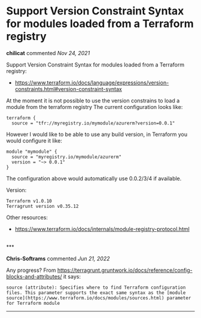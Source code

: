 # Support Version Constraint Syntax for modules loaded from a Terraform registry

**chilicat** commented *Nov 24, 2021*

Support Version Constraint Syntax for modules loaded from a Terraform registry:
- https://www.terraform.io/docs/language/expressions/version-constraints.html#version-constraint-syntax


At the moment it is not possible to use the version constrains to load a module from the terraform registry
The current configuration looks like:

```
terraform {
  source = "tfr://myregistry.io/mymodule/azurerm?version=0.0.1"
```
However I would like to be able to use any build version, in Terraform you would configure it like:

```
module "mymodule" {
  source = "myregistry.io/mymodule/azurerm"
  version = "~> 0.0.1"
}
```
The configuration above would automatically use 0.0.2/3/4 if available.


Version:
```
Terraform v1.0.10
Terragrunt version v0.35.12

```

Other resources:
- https://www.terraform.io/docs/internals/module-registry-protocol.html

<br />
***


**Chris-Softrams** commented *Jun 21, 2022*

Any progress? From https://terragrunt.gruntwork.io/docs/reference/config-blocks-and-attributes/ it says:

```
source (attribute): Specifies where to find Terraform configuration files. This parameter supports the exact same syntax as the [module source](https://www.terraform.io/docs/modules/sources.html) parameter for Terraform module
```
***


